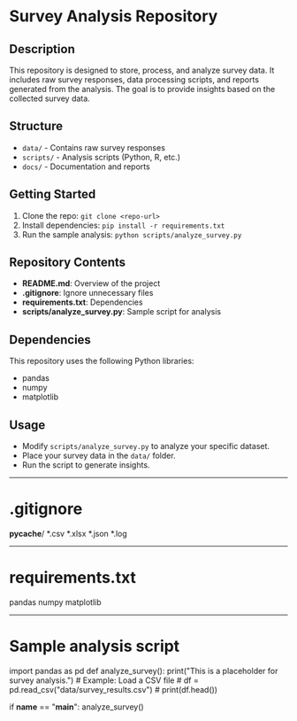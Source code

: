 # Survey Analysis Repository

## Description
This repository is designed to store, process, and analyze survey data. It includes raw survey responses, data processing scripts, and reports generated from the analysis. The goal is to provide insights based on the collected survey data.

## Structure
- `data/` - Contains raw survey responses
- `scripts/` - Analysis scripts (Python, R, etc.)
- `docs/` - Documentation and reports


## Getting Started
1. Clone the repo: `git clone <repo-url>`
2. Install dependencies: `pip install -r requirements.txt`
3. Run the sample analysis: `python scripts/analyze_survey.py`

## Repository Contents
- **README.md**: Overview of the project
- **.gitignore**: Ignore unnecessary files
- **requirements.txt**: Dependencies
- **scripts/analyze_survey.py**: Sample script for analysis

## Dependencies
This repository uses the following Python libraries:
- pandas
- numpy
- matplotlib

## Usage
- Modify `scripts/analyze_survey.py` to analyze your specific dataset.
- Place your survey data in the `data/` folder.
- Run the script to generate insights.

---

# .gitignore
__pycache__/
*.csv
*.xlsx
*.json
*.log

---

# requirements.txt
pandas
numpy
matplotlib

---

# Sample analysis script
import pandas as pd
def analyze_survey():
    print("This is a placeholder for survey analysis.")
    # Example: Load a CSV file
    # df = pd.read_csv("data/survey_results.csv")
    # print(df.head())

if __name__ == "__main__":
    analyze_survey()
